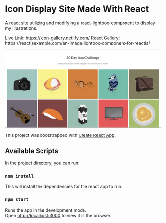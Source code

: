 # Icon Display Site Made With React

A react site utilizing and modifying a react-lightbox-component to display my illustrations.

Live Link:  https://icon-gallery.netlify.com/ 
React Gallery: https://reactjsexample.com/an-image-lightbox-component-for-reactjs/

![markdown-image](public/images/markdown-image.png)



This project was bootstrapped with [Create React App](https://github.com/facebook/create-react-app).

## Available Scripts

In the project directory, you can run:

### `npm install`

This will install the dependencies for the react app to run. 

### `npm start`

Runs the app in the development mode.<br>
Open [http://localhost:3000](http://localhost:3000) to view it in the browser.

